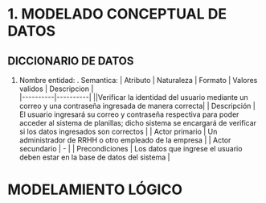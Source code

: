 # 1. MODELADO CONCEPTUAL DE DATOS
## DICCIONARIO DE DATOS
1. Nombre entidad: .
   Semantica:
| Atributo | Naturaleza  |  Formato  |  Valores validos  |  Descripcion  |  
|----------|----------|
||Verificar la identidad del usuario mediante un correo y una contraseña ingresada de manera correcta|
| Descripción   | El usuario ingresará su correo y contraseña respectiva para poder acceder al sistema de planillas; dicho sistema se encargará de verificar si los datos ingresados son correctos   |
| Actor primario    | Un administrador de RRHH o otro empleado de la empresa  |
| Actor secundario    | -  |
| Precondiciones    | Los datos que ingrese el usuario deben estar en la base de datos del sistema  |


# MODELAMIENTO LÓGICO




